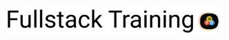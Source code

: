 

<p align="center">
  <img alt="Logo" title="Fullstack Training" src=".github/img/logo.png"/>
</p>
